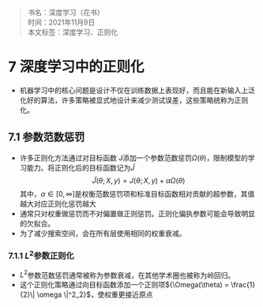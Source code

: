 >书名：深度学习（花书）    
时间：2021年11月9日      
本文标签：深度学习、正则化

# 7 深度学习中的正则化
* 机器学习中的核心问题是设计不仅在训练数据上表现好，而且能在新输入上泛化好的算法，许多策略被显式地设计来减少测试误差，这些策略统称为正则化。

## 7.1 参数范数惩罚
* 许多正则化方法通过对目标函数 J添加一个参数范数惩罚${\Omega(\theta)}$，限制模型的学习能力。将正则化后的目标函数记为${\widetilde J}$
  $${\widetilde{J}(\theta;X,y) = J(\theta;X,y) + \alpha \Omega(\theta)}$$
  其中，${\alpha \in [0,\infty]}$是权衡范数惩罚项和标准目标函数相对贡献的超参数，其值越大对应正则化惩罚越大
* 通常只对权重做惩罚而不对偏置做正则惩罚。正则化偏执参数可能会导致明显的欠拟合。
* 为了减少搜索空间，会在所有层使用相同的权重衰减。

### 7.1.1 ${L^2}$参数正则化
* ${L^2}$参数范数惩罚通常被称为参数衰减，在其他学术圈也被称为岭回归。
* 这个正则化策略通过向目标函数添加一个正则项${\Omega(\theta) = \frac{1}{2}\| \omega \|^2_2}$，使权重更接近原点
